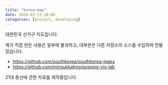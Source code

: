 ```yaml
---
title: "korea-map"
date: 2020-03-13 18:00 
categories: [project, developing]
---
```


대한민국 선거구 지도입니다.

제가 직접 만든 내용은 일부에 불과하고, 대부분은 다른 저장소의 소스를 수입하여 만들었습니다.

* https://github.com/southkorea/southkorea-maps
* https://github.com/minsukkahng/popong-vis-lab

21대 총선에 관한 자료를 제작중입니다.